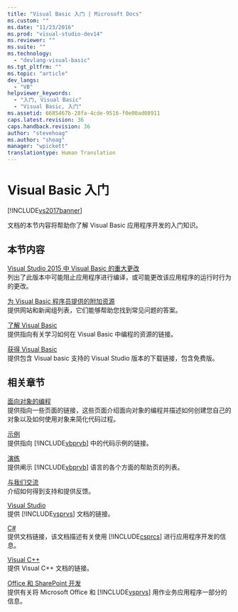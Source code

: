 ```yaml
---
title: "Visual Basic 入门 | Microsoft Docs"
ms.custom: ""
ms.date: "11/23/2016"
ms.prod: "visual-studio-dev14"
ms.reviewer: ""
ms.suite: ""
ms.technology: 
  - "devlang-visual-basic"
ms.tgt_pltfrm: ""
ms.topic: "article"
dev_langs: 
  - "VB"
helpviewer_keywords: 
  - "入门, Visual Basic"
  - "Visual Basic, 入门"
ms.assetid: 6685467b-28fa-4cde-9516-f0e00ad08911
caps.latest.revision: 36
caps.handback.revision: 36
author: "stevehoag"
ms.author: "shoag"
manager: "wpickett"
translationtype: Human Translation
---
```

# Visual Basic 入门
[!INCLUDE[vs2017banner](../../csharp/includes/vs2017banner.md)]

文档的本节内容将帮助你了解  Visual Basic  应用程序开发的入门知识。  
  
## 本节内容  
 [Visual Studio 2015 中 Visual Basic 的重大更改](../../visual-basic/getting-started/breaking-changes-in-visual-studio-2015.md)  
 列出了此版本中可能阻止应用程序进行编译，或可能更改该应用程序的运行时行为的更改。  
  
 [为 Visual Basic 程序员提供的附加资源](../../visual-basic/getting-started/additional-resources.md)  
 提供网站和新闻组列表，它们能够帮助您找到常见问题的答案。  
  
 [了解 Visual Basic](http://msdn.microsoft.com/vstudio/hh388573.aspx)  
 提供指向有关学习如何在 Visual Basic 中编程的资源的链接。  
  
 [获得 Visual Basic](https://www.visualstudio.com/en-us/downloads/download-visual-studio-vs.aspx)  
 提供包含 Visual basic 支持的 Visual Studio 版本的下载链接，包含免费版。  
  
## 相关章节  
 [面向对象的编程](../Topic/Object-Oriented%20Programming%20\(C%23%20and%20Visual%20Basic\).md)  
 提供指向一些页面的链接，这些页面介绍面向对象的编程并描述如何创建您自己的对象以及如何使用对象来简化代码过程。  
  
 [示例](../../visual-basic/sample-applications.md)  
 提供指向 [!INCLUDE[vbprvb](../../csharp/programming-guide/concepts/linq/includes/vbprvb_md.md)] 中的代码示例的链接。  
  
 [演练](../../visual-basic/walkthroughs.md)  
 提供阐示 [!INCLUDE[vbprvb](../../csharp/programming-guide/concepts/linq/includes/vbprvb_md.md)] 语言的各个方面的帮助页的列表。  
  
 [与我们交流](/visual-studio/ide/talk-to-us)  
 介绍如何得到支持和提供反馈。  
  
 [Visual Studio](http://msdn.microsoft.com/zh-cn/06ddebea-2c83-4a45-bb48-6264c797ed93)  
 提供 [!INCLUDE[vsprvs](../../csharp/includes/vsprvs_md.md)] 文档的链接。  
  
 [C\#](../../csharp/csharp.md)  
 提供文档链接，该文档描述有关使用 [!INCLUDE[csprcs](../../csharp/includes/csprcs_md.md)] 进行应用程序开发的信息。  
  
 [Visual C\+\+](/visual-cpp/top/visual-cpp-in-visual-studio-2015)  
 提供 Visual C\+\+ 文档的链接。  
  
 [Office 和 SharePoint 开发](/office-dev/office-dev/office-and-sharepoint-development-in-visual-studio)  
 提供有关将 Microsoft Office 和 [!INCLUDE[vsprvs](../../csharp/includes/vsprvs_md.md)] 用作业务应用程序一部分的信息。